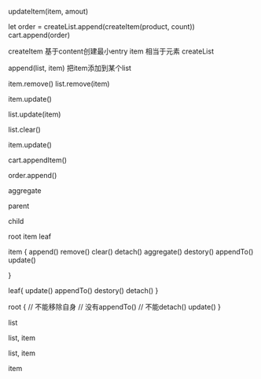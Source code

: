 updateItem(item, amout)


let order = createList.append(createItem(product, count))
cart.append(order)

createItem  基于content创建最小entry item 相当于元素
createList


append(list, item) 把item添加到某个list


item.remove()
list.remove(item)

item.update()

list.update(item)

list.clear()

item.update()

cart.appendItem()

order.append()

aggregate

parent

child


root item leaf

item {
  append()
  remove()
  clear()
  detach()
  aggregate()
  destory()
  appendTo()
  update()

}

leaf{
  update()
  appendTo()
  destory()
  detach()
}

root {
  // 不能移除自身
  // 没有appendTo()
  // 不能detach()
  update()
}


list

list, item

list, item

item


